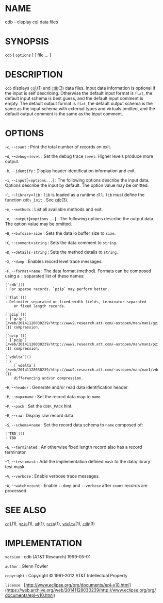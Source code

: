 # NAME

cdb - display cql data files

# SYNOPSIS

`cdb` \[ `options` \] \[ file ... \]

# DESCRIPTION

`cdb` displays
[`cql`](/web/20141128030239/http://www2.research.att.com/~astopen/man/man1/cql.html)(1)
and
[`cdb`](/web/20141128030239/http://www2.research.att.com/~astopen/man/man3/cdb.html)(3)
data files. Input data information is optional if the input is self
describing. Otherwise the default input format is `flat`, the default
input schema is best guess, and the default input comment is empty. The
default output format is `flat`, the default output schema is the same
as the input schema with external types and virtuals omitted, and the
default output comment is the same as the input comment.

# OPTIONS

-`c`, --`count`
:   Print the total number of records on exit.

-`d`, --`debug`=`level`
:   Set the debug trace `level`. Higher levels produce more output.

-`h`, --`identify`
:   Display header identification information and exit.

-`i`, --`input`\[=`options...`\]
:   The following options describe the input data. Options describe the
    input by default. The option value may be omitted.

-`l`, --`library`=`lib`
:   `lib` is loaded as a runtime `dll`. `lib` must define the function
    `cdb\_init` . See
    [`cdb`](/web/20141128030239/http://www2.research.att.com/~astopen/man/man3/cdb.html)(3).

-`m`, --`methods`
:   List all available methods and exit.

-`o`, --`output`\[=`options...`\]
:   The following options describe the output data. The option value may
    be omitted.

-`B`, --`bufsize`=`size`
:   Sets the data io buffer size to `size`.

-`C`, --`comment`=`string`
:   Sets the data comment to `string`.

-`D`, --`details`=`string`
:   Sets the method details to `string`.

-`X`, --`dump`
:   Enables record level trace messages.

-`F`, --`format`=`name`
:   The data format (method). Formats can be composed using a `:`
    separated list of these names:

    [`cdb`]()
    : For sparse records. `pzip` may perform better.

    [`flat`]()
    : Delimiter separated or fixed width fields, terminator separated
        or fixed length records.

    [`gzip`]()
    : [`gzip`](/web/20141128030239/http://www2.research.att.com/~astopen/man/man1/gzip.html)(1) compression.

    [`pzip`]()
    : [`pzip`](/web/20141128030239/http://www2.research.att.com/~astopen/man/man1/pzip.html)(1) compression.

    [`vdelta`]()
    : \
        [`vdelta`](/web/20141128030239/http://www2.research.att.com/~astopen/man/man1/vdelta.html)(1)
        differencing and/or compression.

-`H`, --`header`
:   Generate and/or read data identification header.

-`M`, --`map`=`name`
:   Set the record data map to `name`.

-`P`, --`pack`
:   Set the `CDB\_PACK` hint.

-`R`, --`raw`
:   Display raw record data.

-`S`, --`schema`=`name`
:   Set the record data schema to `name` composed of:

    [`TBD`]()
    : TBD

-`E`, --`terminated`
:   An otherwise fixed length record also has a record terminator.

-`T`, --`test`=`mask`
:   Add the implementation defined `mask` to the data/library test mask.

-`V`, --`verbose`
:   Enable verbose trace messages.

-`W`, --`watch`=`count`
:   Enable `--dump` and `--verbose` after `count` records
    are processed.

# SEE ALSO

[`cql`](/web/20141128030239/http://www2.research.att.com/~astopen/man/man1/cql.html)(1),
[`gzip`](/web/20141128030239/http://www2.research.att.com/~astopen/man/man1/gzip.html)(1),
[`od`](/web/20141128030239/http://www2.research.att.com/~astopen/man/man1/od.html)(1),
[`pzip`](/web/20141128030239/http://www2.research.att.com/~astopen/man/man1/pzip.html)(1),
[`vdelta`](/web/20141128030239/http://www2.research.att.com/~astopen/man/man1/vdelta.html)(1),
[`cdb`](/web/20141128030239/http://www2.research.att.com/~astopen/man/man3/cdb.html)(3)

# IMPLEMENTATION

`version`
:   cdb (AT&T Research) 1999-05-01

`author`
:   Glenn Fowler

`copyright`
:   Copyright © 1991-2012 AT&T Intellectual Property

`license`
:   [http://www.eclipse.org/org/documents/epl-v10.html](https://web.archive.org/web/20141128030239/http://www.eclipse.org/org/documents/epl-v10.html)


